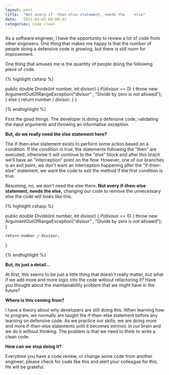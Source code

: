 ```yaml
---
layout: post
title:  "Not every if--then-else statement, needs the	 else"
date:   2015-04-03 00:00:42
categories: code clean
---
```

As a software engineer, I have the opportunity to review a lot of code from other engineers. One thing that makes me happy is that the number of people doing a defensive code is growing, but there is still room for improvement.

One thing that amuses me is the quantity of people doing the following piece of code.

{% highlight csharp %}

public double Divide(int number, int divisor)
{
	if(divisor == 0)
	{
		throw new ArgumentOutOfRangeException("divisor"
		, "Divide by zero is not allowed");
	}
	else
	{
		return number / divisor;
	}
}

{% endhighlight %}

First the good things. The developer is doing a defensive code, validating the input arguments and throwing an informative exception.

<b>But, do we really need the else statement here? </b>


The if-then-else statement exists to perform some action based on a condition. If the condition is true, the statements following the "then" are executed, otherwise it will continue to the "else" block and after this brach we'll have an "interception" point on the flow. However, one of our branches is an exit point, we don't want an interception happening after the "if-then-else" statement, we want the code to exit the method if the first condition is true.

Resuming, no, we don't need the else there. <b>Not every if-then-else statement, needs the else,</b> changing our code to remove the unnecessary else the code will looks like this.

{% highlight csharp %}

public double Divide(int number, int divisor)
{
	if(divisor == 0)
	{
		throw new ArgumentOutOfRangeException("divisor"
		, "Divide by zero is not allowed");
	}

	return number / divisor;
}

{% endhighlight %}

<b>But, its just a detail...</b>

At first, this seems to be just a little thing that doesn't really matter, but what if we add more and more logic into the code without refactoring it? Have you thought about the maintainability problem that we might have in the future?

<b>Where is this coming from?</b>

I have a theory about why developers are still doing this. When learning how to program, we normally are taught the if-then-else statement before any learning on defensive code. As we practice our skills, we are doing more and more if-then-else statements until it becomes intrinsic in our brain and we do it without thinking. The problem is that we need to think to write a clean code.

<b>How can we stop doing it?</b>

Everytime you have a code review, or change some code from another engineer, please check for code like this and alert your colleague for this. He will be grateful.
